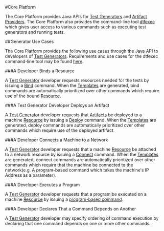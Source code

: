 #Core Platform

The Core Platform provides Java APIs for [Test Generators](test_generators.md) and [Artifact Providers](artifacts.md#artifact-providers). 
The Core Platform also provides the command-line tool [dtfexec](dtfexec.md) which gives user access to various commands such as 
executing test generators and running tests.

##Generator Use Cases

The Core Platform provides the following use cases through the Java API to developers of [Test Generators](test_generators.md). 
Requirements and use cases for the dtfexec command-line tool may be found [here](dtfexec.md).

###A Developer Binds a Resource

A [Test Generator](test_generators.md) developer requests resources needed for the tests by issuing a 
[Bind](template_commands.md#bind) command. When the [Templates](templates.md) are generated, bind commands 
are automatically prioritized over other commands which require use of the bound [Resource](resources.md).

###A Test Generator Developer Deploys an Artifact

A [Test Generator](test_generators.md) developer requests that [Artifacts](artifacts.md) be deployed to a machine [Resource](resources.md) by 
issuing a [Deploy](template_commands.md#deploy) command. When the [Templates](templates.md) are generated, 
deploy commands are automatically prioritized over other commands which require use of the 
deployed artifact.

###A Developer Connects a Machine to a Network

A [Test Generator](test_generators.md) developer requests that a machine [Resource](resources.md) be attached to a 
network resource by issuing a [Connect](template_commands.md#connect) command. When the [Templates](templates.md) are 
generated, connect commands are automatically prioritized over other commands which require that the machine
be connected to the network(e.g. A program-based command which takes the machine's IP Address as a parameter).

###A Developer Executes a Program

A [Test Generator](test_generators.md) developer requests that a program be executed on a machine [Resource](resources.md) by
issuing a [program-based command](template_commands.md#program-based-commands).

###A Developer Declares That a Command Depends on Another

A [Test Generator](test_generators.md) developer may specify ordering of command execution by declaring that one command depends on 
one or more other commands.



